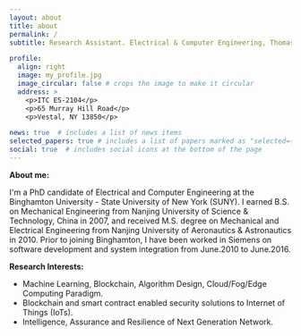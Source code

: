 ```yaml
---
layout: about
title: about
permalink: /
subtitle: Research Assistant. Electrical & Computer Engineering, Thomas J. Watson College of Engineering and Applied Science, Binghamton University, State University of New York.

profile:
  align: right
  image: my_profile.jpg
  image_circular: false # crops the image to make it circular
  address: >
    <p>ITC ES-2104</p>
    <p>65 Murray Hill Road</p>
    <p>Vestal, NY 13850</p>

news: true  # includes a list of news items
selected_papers: true # includes a list of papers marked as "selected={true}"
social: true  # includes social icons at the bottom of the page
---
```

<b>About me:</b>

I'm a PhD candidate of Electrical and Computer Engineering at the Binghamton University - State University of New York (SUNY). I earned B.S. on Mechanical Engineering from Nanjing University of Science & Technology, China in 2007, and received M.S. degree on Mechanical and Electrical Engineering from Nanjing University of Aeronautics & Astronautics in 2010. Prior to joining Binghamton, I have been worked in Siemens on software development and system integration from June.2010 to June.2016.

<b>Research Interests:</b>
<ul>
<li>Machine Learning, Blockchain, Algorithm Design, Cloud/Fog/Edge Computing Paradigm.</li>
<li>Blockchain and smart contract enabled security solutions to Internet of Things (IoTs).</li>
<li>Intelligence, Assurance and Resilience of Next Generation Network.</li>
</ul>

<!-- Write your biography here. Tell the world about yourself. Link to your favorite [subreddit](http://reddit.com). You can put a picture in, too. The code is already in, just name your picture `prof_pic.jpg` and put it in the `img/` folder.

Put your address / P.O. box / other info right below your picture. You can also disable any these elements by editing `profile` property of the YAML header of your `_pages/about.md`. Edit `_bibliography/papers.bib` and Jekyll will render your [publications page](/al-folio/publications/) automatically.

Link to your social media connections, too. This theme is set up to use [Font Awesome icons](http://fortawesome.github.io/Font-Awesome/) and [Academicons](https://jpswalsh.github.io/academicons/), like the ones below. Add your Facebook, Twitter, LinkedIn, Google Scholar, or just disable all of them. -->

